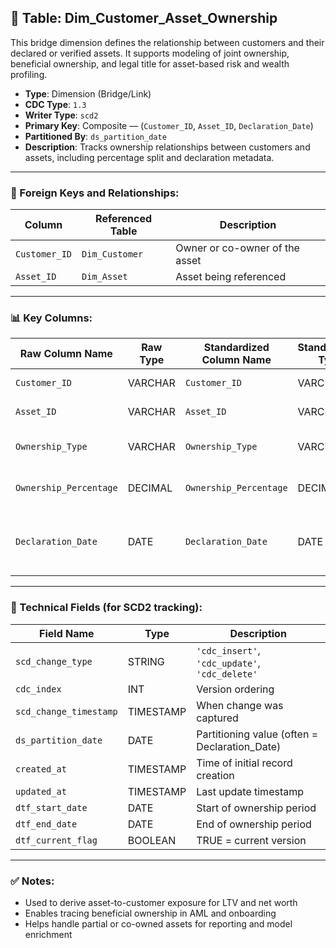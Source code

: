 ## 📜 Table: Dim_Customer_Asset_Ownership

This bridge dimension defines the relationship between customers and their declared or verified assets. It supports modeling of joint ownership, beneficial ownership, and legal title for asset-based risk and wealth profiling.

- **Type**: Dimension (Bridge/Link)  
- **CDC Type**: `1.3`  
- **Writer Type**: `scd2`  
- **Primary Key**: Composite — (`Customer_ID`, `Asset_ID`, `Declaration_Date`)  
- **Partitioned By**: `ds_partition_date`  
- **Description**: Tracks ownership relationships between customers and assets, including percentage split and declaration metadata.

---

### 🔗 Foreign Keys and Relationships:

| Column         | Referenced Table  | Description |
|----------------|-------------------|-------------|
| `Customer_ID`  | `Dim_Customer`    | Owner or co-owner of the asset |
| `Asset_ID`     | `Dim_Asset`       | Asset being referenced         |

---

### 📊 Key Columns:

| Raw Column Name        | Raw Type | Standardized Column Name      | Standardized Type | Description                                  | PK  | Note                         |
|-------------------------|----------|--------------------------------|--------------------|----------------------------------------------|-----|------------------------------|
| `Customer_ID`           | VARCHAR  | `Customer_ID`                  | VARCHAR            | Linked customer ID                          | ✅  | FK to `Dim_Customer`         |
| `Asset_ID`              | VARCHAR  | `Asset_ID`                     | VARCHAR            | Linked asset ID                             | ✅  | FK to `Dim_Asset`            |
| `Ownership_Type`        | VARCHAR  | `Ownership_Type`               | VARCHAR            | Type (SOLE, JOINT, BENEFICIAL)              |     | Controlled vocabulary        |
| `Ownership_Percentage`  | DECIMAL  | `Ownership_Percentage`         | DECIMAL            | Percent of ownership                        |     | Must sum to ≤ 100% per asset |
| `Declaration_Date`      | DATE     | `Declaration_Date`             | DATE               | When ownership was declared or validated    | ✅  | Part of PK + partition logic |

---

### 🧪 Technical Fields (for SCD2 tracking):

| Field Name            | Type       | Description                                   |
|------------------------|------------|-----------------------------------------------|
| `scd_change_type`      | STRING     | `'cdc_insert'`, `'cdc_update'`, `'cdc_delete'`|
| `cdc_index`            | INT        | Version ordering                              |
| `scd_change_timestamp` | TIMESTAMP  | When change was captured                      |
| `ds_partition_date`    | DATE       | Partitioning value (often = Declaration_Date) |
| `created_at`           | TIMESTAMP  | Time of initial record creation               |
| `updated_at`           | TIMESTAMP  | Last update timestamp                         |
| `dtf_start_date`       | DATE       | Start of ownership period                     |
| `dtf_end_date`         | DATE       | End of ownership period                       |
| `dtf_current_flag`     | BOOLEAN    | TRUE = current version                        |

---

### ✅ Notes:
- Used to derive asset-to-customer exposure for LTV and net worth
- Enables tracing beneficial ownership in AML and onboarding
- Helps handle partial or co-owned assets for reporting and model enrichment

